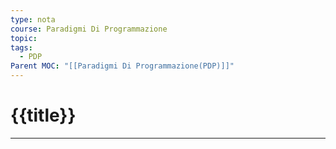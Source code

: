 ```yaml
---
type: nota
course: Paradigmi Di Programmazione
topic: 
tags:
  - PDP
Parent MOC: "[[Paradigmi Di Programmazione(PDP)]]"
---
```


# {{title}}
---

